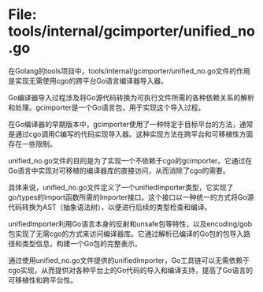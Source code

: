 # File: tools/internal/gcimporter/unified_no.go

在Golang的tools项目中，tools/internal/gcimporter/unified_no.go文件的作用是实现无需使用cgo的跨平台Go语言编译器导入器。

Go编译器导入过程涉及将Go源代码转换为可执行文件所需的各种依赖关系的解析和处理。gcimporter是一个Go语言包，用于实现这个导入过程。

在Go编译器的早期版本中，gcimporter使用了一种特定于目标平台的方法，通常是通过cgo调用C编写的代码实现导入器。这种实现方法在跨平台和可移植性方面存在一些限制。

unified_no.go文件的目的是为了实现一个不依赖于cgo的gcimporter。它通过在Go语言中实现对可移植的编译器库的直接访问，从而消除了cgo的需要。

具体来说，unified_no.go文件定义了一个unifiedImporter类型，它实现了go/types的Import函数所需的Importer接口。这个接口以一种统一的方式将Go源代码转换为AST（抽象语法树），以便进行后续的类型检查和编译。

unifiedImporter利用Go语言本身的反射和unsafe包等特性，以及encoding/gob包实现了无需cgo的方式来访问编译器库。它通过解析已编译的Go包的包导入路径和类型信息，构建一个Go包的完整表示。

通过使用unified_no.go文件提供的unifiedImporter，Go工具链可以无需依赖于cgo实现，从而提供对各种平台上的Go代码的导入和编译支持，提高了Go语言的可移植性和跨平台性。

